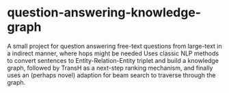 # question-answering-knowledge-graph
A small project for question answering free-text questions from large-text in a indirect manner, where hops might be needed
Uses classic NLP methods to convert sentences to Entity-Relation-Entity triplet and build a knowledge graph, followed by TransH as a next-step ranking mechanism,
and finally uses an (perhaps novel) adaption for beam search to traverse through the graph.
